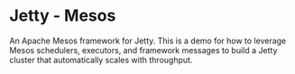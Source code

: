# Jetty - Mesos

An Apache Mesos framework for Jetty. This is a demo for how to leverage Mesos schedulers, executors, and framework messages to build a Jetty cluster that automatically scales with throughput.
